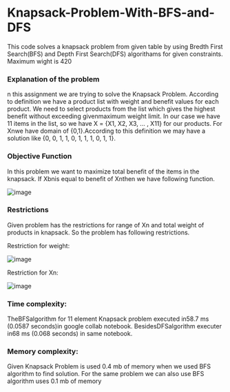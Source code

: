 # Knapsack-Problem-With-BFS-and-DFS
This code solves a knapsack problem from given table by using Bredth First Search(BFS) and Depth First Search(DFS) algorithams for given constraints.  Maximum wight is 420

### Explanation of the problem

n this assignment we are trying to solve the Knapsack Problem. According to definition we have a product list with weight and benefit values for each product. We need to select products from the list which gives the highest benefit without exceeding givenmaximum weight limit. In our case we have 11 items in the list, so we have X = {X1, X2, X3, ... , X11} for our products. For Xnwe have domain of {0,1}.According to this definition we may have a solution like {0, 0, 1, 1, 0, 1, 1, 1, 0, 1, 1}.


### Objective Function

In this problem we want to maximize total benefit of the items in the knapsack. If Xbnis equal to benefit of Xnthen we have following function. 

![image](https://user-images.githubusercontent.com/41572446/122054087-a687f700-cde7-11eb-83b2-8b809a994c74.png)


### Restrictions

Given problem has the restrictions for range of Xn and total weight of products in knapsack. So the problem has following restrictions.

Restriction for weight:

![image](https://user-images.githubusercontent.com/41572446/122054327-dc2ce000-cde7-11eb-992a-d680c4c85dc2.png)

Restriction for Xn:

![image](https://user-images.githubusercontent.com/41572446/122054461-fcf53580-cde7-11eb-9f29-78e56f424bb5.png)

### Time complexity:

TheBFSalgorithm for 11 element Knapsack problem executed in58.7 ms (0.0587 seconds)in google collab notebook. BesidesDFSalgorithm executer in68 ms (0.068 seconds) in same notebook.

### Memory complexity:
Given Knapsack Problem is used 0.4 mb of memory when we used BFS algorithm to find solution. For the same problem we can also use BFS algorithm uses 0.1 mb of memory



